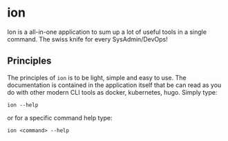 # ion
Ion is a all-in-one application to sum up a lot of useful tools in a single command. The swiss knife for every SysAdmin/DevOps!

## Principles

The principles of `ion` is to be light, simple and easy to use. The documentation is contained in the application itself
that be can read as you do with other modern CLI tools as docker, kubernetes, hugo. Simply type:

```shell
ion --help
```

or for a specific command help type:

```shell
ion <command> --help
```
